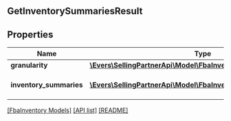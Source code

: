 ## GetInventorySummariesResult

## Properties

Name | Type | Description | Notes
------------ | ------------- | ------------- | -------------
**granularity** | [**\Evers\SellingPartnerApi\Model\FbaInventory\Granularity**](Granularity.md) |  |
**inventory_summaries** | [**\Evers\SellingPartnerApi\Model\FbaInventory\InventorySummary[]**](InventorySummary.md) | A list of inventory summaries. |

[[FbaInventory Models]](../) [[API list]](../../Api) [[README]](../../../README.md)
